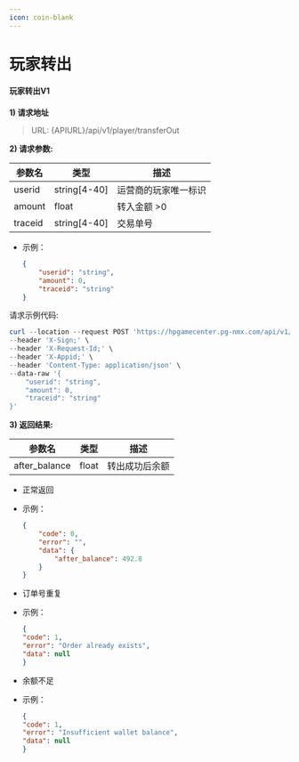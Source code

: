 ```yaml
---
icon: coin-blank
---
```


# 玩家转出

#### 玩家转出V1 <a href="#h3--v1" id="h3--v1"></a>

**1) 请求地址**

> URL: {APIURL}/api/v1/player/transferOut

**2) 请求参数:**

| 参数名     | 类型            | 描述         |
| ------- | ------------- | ---------- |
| userid  | string\[4-40] | 运营商的玩家唯一标识 |
| amount  | float         | 转入金额 >0    |
| traceid | string\[4-40] | 交易单号       |

*   示例：

    ```json
    {
        "userid": "string",
        "amount": 0,
        "traceid": "string"
    }
    ```

请求示例代码:

```powershell
curl --location --request POST 'https://hpgamecenter.pg-nmx.com/api/v1/player/transferOut' \
--header 'X-Sign;' \
--header 'X-Request-Id;' \
--header 'X-Appid;' \
--header 'Content-Type: application/json' \
--data-raw '{
    "userid": "string",
    "amount": 0,
    "traceid": "string"
}'
```

**3) 返回结果:**

| 参数名            | 类型    | 描述      |
| -------------- | ----- | ------- |
| after\_balance | float | 转出成功后余额 |

* 正常返回
*   示例：

    ```json
    {
        "code": 0,
        "error": "",
        "data": {
            "after_balance": 492.8
        }
    }
    ```
* 订单号重复
*   示例：

    ```json
    {
    "code": 1,
    "error": "Order already exists",
    "data": null
    }
    ```
* 余额不足
*   示例：

    ```json
    {
    "code": 1,
    "error": "Insufficient wallet balance",
    "data": null
    }
    ```
